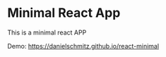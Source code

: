 # Minimal React App

This is a minimal react APP

Demo: https://danielschmitz.github.io/react-minimal
